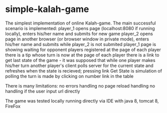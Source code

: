# simple-kalah-game

The simplest implementation of online Kalah-game.
The main successful scenario is implemented:
  player_1 opens page (localhost:8080 if running locally), enters his/her name and submits for new game
  player_2 opens page in another browser (or browser window in private mode), enters his/her name and submits
  while player_2 is not submited player_1 page is showing waiting for opponent
  players registered
  at the page of each player there is a tip whose turn is now
  at the page of each player there is a link to get last state of the game - it was supposed that while one player makes his/her turn another player's client polls server for the current state and refreshes when the state is recieved; pressing link Get State is simulation of polling
  the turn is made by clicking on number link in the table

There is many limitations:
  no errors handling
  no page reload handling
  no handling if the user input url directly

The game was tested locally running directly via IDE with java 8, tomcat 8, FireFox
